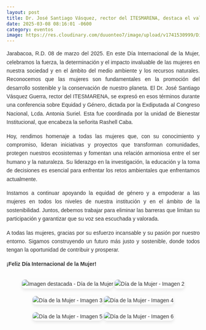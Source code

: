 ```yaml
---
layout: post
title: Dr. José Santiago Vásquez, rector del ITESMARENA, destaca el valor fundamental de la mujer en el desarrollo sostenible y la construcción de una sociedad más justa, equitativa y responsable
date: 2025-03-08 08:16:01 -0600
category: eventos
image: https://res.cloudinary.com/duuonteo7/image/upload/v1741530999/Diamujer/7.jpg
---
```

<html lang="es">
<head>
    <meta charset="UTF-8">
    <meta name="viewport" content="width=device-width, initial-scale=1.0">
    <style>
        body {
            font-family: Arial, sans-serif;
            line-height: 1.6;
            margin: 20px;
            color: #333;
            text-align: justify;
        }
        h1 {
            text-align: center;
            color: #2c3e50;
        }
        .content {
            max-width: 800px;
            margin: auto;
        }
        .image-container {
            text-align: center;
            margin-top: 20px;
        }
        .image-container img {
            max-width: 100%;
            height: auto;
            margin: 10px 0;
            border-radius: 8px;
            box-shadow: 0 4px 8px rgba(0,0,0,0.1);
        }
    </style>
</head>
<body>
    <div class="content">
        <p>Jarabacoa, R.D. 08 de marzo del 2025. En este Día Internacional de la Mujer, celebramos la fuerza, la determinación y el impacto invaluable de las mujeres en nuestra sociedad y en el ámbito del medio ambiente y los recursos naturales. Reconocemos que las mujeres son fundamentales en la promoción del desarrollo sostenible y la conservación de nuestro planeta. El Dr. José Santiago Vásquez Guerra, rector del ITESMARENA, se expresó en esos términos durante una conferencia sobre Equidad y Género, dictada por la Exdiputada al Congreso Nacional, Lcda. Antonia Suriel. Esta fue coordinada por la unidad de Bienestar Institucional, que encabeza la señorita Rashell Caba.</p>
        <p>Hoy, rendimos homenaje a todas las mujeres que, con su conocimiento y compromiso, lideran iniciativas y proyectos que transforman comunidades, protegen nuestros ecosistemas y fomentan una relación armoniosa entre el ser humano y la naturaleza. Su liderazgo en la investigación, la educación y la toma de decisiones es esencial para enfrentar los retos ambientales que enfrentamos actualmente.</p>
        <p>Instamos a continuar apoyando la equidad de género y a empoderar a las mujeres en todos los niveles de nuestra institución y en el ámbito de la sostenibilidad. Juntos, debemos trabajar para eliminar las barreras que limitan su participación y garantizar que su voz sea escuchada y valorada.</p>
        <p>A todas las mujeres, gracias por su esfuerzo incansable y su pasión por nuestro entorno. Sigamos construyendo un futuro más justo y sostenible, donde todos tengan la oportunidad de contribuir y prosperar.</p>
        <p><strong>¡Feliz Día Internacional de la Mujer!</strong></p>
        <div class="image-container">
            <img src="https://res.cloudinary.com/duuonteo7/image/upload/v1741530999/Diamujer/1.jpg" alt="Imagen destacada - Día de la Mujer">
            <img src="https://res.cloudinary.com/duuonteo7/image/upload/v1741530999/Diamujer/2.jpg" alt="Día de la Mujer - Imagen 2">
            <img src="https://res.cloudinary.com/duuonteo7/image/upload/v1741530999/Diamujer/3.jpg" alt="Día de la Mujer - Imagen 3">
            <img src="https://res.cloudinary.com/duuonteo7/image/upload/v1741530999/Diamujer/4.jpg" alt="Día de la Mujer - Imagen 4">
            <img src="https://res.cloudinary.com/duuonteo7/image/upload/v1741530999/Diamujer/5.jpg" alt="Día de la Mujer - Imagen 5">
            <img src="https://res.cloudinary.com/duuonteo7/image/upload/v1741530999/Diamujer/6.jpg" alt="Día de la Mujer - Imagen 6">
        </div>
    </div>
</body>
</html>

